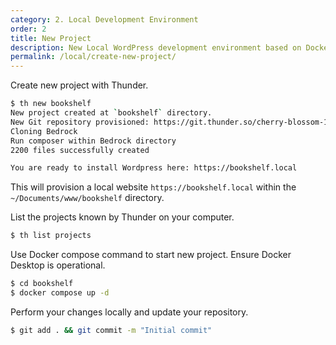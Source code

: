 ```yaml
---
category: 2. Local Development Environment
order: 2
title: New Project
description: New Local WordPress development environment based on Docker
permalink: /local/create-new-project/
---
```


Create new project with Thunder.

```bash
$ th new bookshelf
New project created at `bookshelf` directory.
New Git repository provisioned: https://git.thunder.so/cherry-blossom-1234.git
Cloning Bedrock
Run composer within Bedrock directory
2200 files successfully created

You are ready to install Wordpress here: https://bookshelf.local
```

This will provision a local website ```https://bookshelf.local``` within the ```~/Documents/www/bookshelf``` directory.


List the projects known by Thunder on your computer.

```bash
$ th list projects
```

Use Docker compose command to start new project. Ensure Docker Desktop is operational.

```bash
$ cd bookshelf
$ docker compose up -d
```

Perform your changes locally and update your repository.

```bash
$ git add . && git commit -m "Initial commit"
```